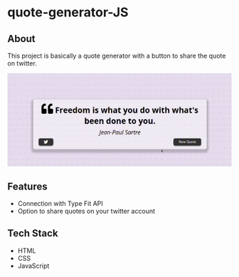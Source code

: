 # quote-generator-JS

## About
This project is basically a quote generator with a button to share the quote on twitter.

<img src="https://github.com/TauDuque/quote-generator-JS/blob/main/quotes.gif" />

## Features
<ul>
  <li> Connection with Type Fit API
    <li> Option to share quotes on your twitter account
      </ul>
      
## Tech Stack
<ul>
  <li>HTML
    <li>CSS
      <li>JavaScript
        </ul>
